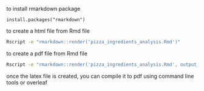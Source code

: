 

to install rmarkdown package
```
install.packages("rmarkdown")
```

to create a html file from Rmd file
```bash
Rscript -e "rmarkdown::render('pizza_ingredients_analysis.Rmd')"
```

to create a pdf file from Rmd file
```bash
Rscript -e "rmarkdown::render('pizza_ingredients_analysis.Rmd', output_format = 'pdf_document')"
```

once the latex file is created, you can compile it to pdf using command line tools or overleaf